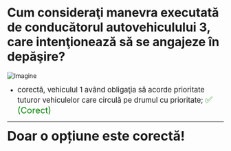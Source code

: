 # Cum consideraţi manevra executată de conducătorul autovehiculului 3, care intenţionează să se angajeze în depăşire?

![Imagine](https://www.arr-atestate.ro/upload/img/questions/img/cum-considerati-manevra-executata-de-conducatorul-autovehiculului-3-care-intentioneaza-sa-se-angajeze-in-depasire.jpg)

- <span style="font-size: larger;">corectă, vehiculul 1 având obligaţia să acorde prioritate tuturor vehiculelor care circulă pe drumul cu prioritate; <span style="color: green; font-size: larger;">✅ (Corect)</span></span>

---

<span style="font-size: 30px; font-weight: bold;">**Doar o opțiune este corectă!**</span>